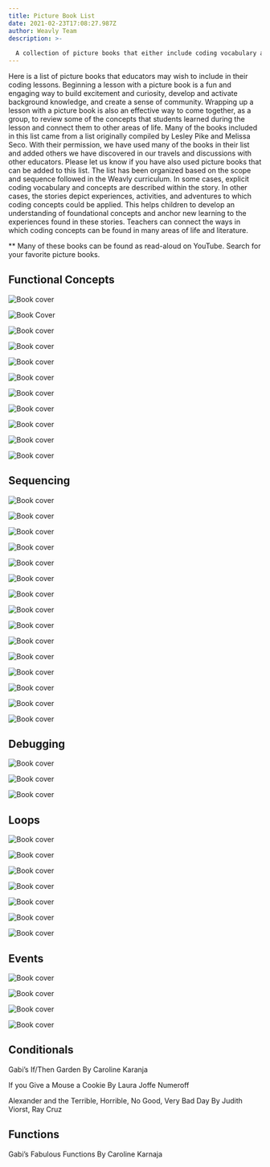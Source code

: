 ```yaml
---
title: Picture Book List
date: 2021-02-23T17:08:27.987Z
author: Weavly Team
description: >-
  
  A collection of picture books that either include coding vocabulary and concepts or depict experiences, activities, and adventures to which coding concepts could be applied.
---
```

Here is a list of picture books that educators may wish to include in their coding lessons. Beginning a lesson with a picture book is a fun and engaging way to build excitement and curiosity, develop and activate background knowledge, and create a sense of community. Wrapping up a lesson with a picture book is also an effective way to come together, as a group, to review some of the concepts that students learned during the lesson and connect them to other areas of life.
Many of the books included in this list came from a list originally compiled by Lesley Pike and Melissa Seco. With their permission, we have used many of the books in their list and added others we have discovered in our travels and discussions with other educators. Please let us know if you have also used picture books that can be added to this list.
The list has been organized based on the scope and sequence followed in the Weavly curriculum. In some cases, explicit coding vocabulary and concepts are described within the story. In other cases, the stories depict experiences, activities, and adventures to which coding concepts could be applied. This helps children to develop an understanding of foundational concepts and anchor new learning to the experiences found in these stories. Teachers can connect the ways in which coding concepts can be found in many areas of life and literature.

\*\* Many of these books can be found as read-aloud on YouTube. Search for your favorite picture books.

## Functional Concepts

![Book cover](/assets/media/robots-robots-everywhere-by-sue-fliess.jpg "Robots, Robots Everywhere By Sue Fliess")

![Book Cover](/assets/media/have-you-seen-my-monster by-steve-light.jpg "Have You Seen My Monster By Steve Light")

![Book cover](/assets/media/have-you-seen-my-dragon-by-steve-light.jpg "Have you Seen My Dragon By Steve Light")

![Book cover](/assets/media/how-to-code-a-sandcastle-by-josh-funk.jpg "How To Code a Sandcastle By Josh Funk")

![Book cover](/assets/media/how-to-code-a-roller-coaster-by-josh-funk.jpg "How to Code a Roller Coaster By Josh Funk")

![Book cover](/assets/media/peg-cat-the-penguin-problem-by-jennifer-oxley-billy-aronson.jpg "Peg + Cat: The Penguin Problem By Jennifer Oxley, Billy Aronson")

![Book cover](/assets/media/inside-outside-by-lizi-boyd.gif "Inside Outside By Lizi Boyd")

![Book cover](/assets/media/doll-e-1.0-by-shanda-mccloskey.jpg "Doll-E 1.0 By Shanda McCloskey")

![Book cover](/assets/media/help-find-frank by-anne-bollman.jpg "Help Find Frank By Anne Bollman")

![Book cover](/assets/media/algorithms-solve-a-problem-by-blake-hoena.jpg "Algorithms: Solve a Problem By Blake Hoena")

![Book cover](/assets/media/robot-rumpus-by-sean-taylor.jpg "Robot Rumpus By Sean Taylor")

## Sequencing

![Book cover](/assets/media/the-very-hungry-caterpillar.webp "The Very Hungry Caterpillar By Eric Carle")

![Book cover](/assets/media/rosie’s-walk-by-pat-hutchins.jpg "Rosie’s Walk By Pat Hutchins")

![Book cover](/assets/media/sequences-order-matters-by-nadia-higgins.jpg "Sequences: Order Matters By Nadia Higgins")

![Book cover](/assets/media/we-re-going-on-a-bear-hunt.jpg "We’re Going on a Bear Hunt By Michael Rosen, Helen Oxenbury")

![Book cover](/assets/media/boxitects-by-kim-smith.gif "Boxitects By Kim Smith")

![Book cover](/assets/media/little-red-riding-hood.jpg "Little Red Riding Hood By Mary Alperin")

![Book cover](/assets/media/how-to-catch-a-unicorn.jpg "How to Catch a Unicorn By Adam Wallace")

![Book cover](/assets/media/knuffle-bunny-a-cautionary-tale by-mo-williams.jpg "Knuffle Bunny: A Cautionary Tale By Mo Williams")

![Book cover](/assets/media/love-z-by-jessie-sima.jpg "Love, Z By Jessie Sima")

![Book cover](/assets/media/say-something-by-peter-h.-reynolds.jpg "Say Something By Peter H. Reynolds")

![Book cover](/assets/media/all-are-welcome-by-alexandra-penfold-suzanne-kaufman.jpg "All Are Welcome By Alexandra Penfold, Suzanne Kaufman")

![Book cover](/assets/media/claymates-by-devorah-petty-lauren-eldridge.jpg "Claymates By Devorah Petty, Lauren Eldridge")

![Book cover](/assets/media/can-you-find-my-robot’s-arm-by-chihiro-takeuchi.jpg "Can You Find My Robot’s Arm? By Chihiro Takeuchi")

![Book cover](/assets/media/mix-it-up-by-herve-tullet.jpg "Mix it Up By Herve Tullet")

![Book cover](/assets/media/i-ain’t-gonna-pain-no-more-by-karen-beaumont.gif "I Ain’t Gonna Pain No More By Karen Beaumont")

## Debugging

![Book cover](/assets/media/ihavealittleproblem-saidthebear.jpg "I Have a Little Problem, Said the Bear By Heinz Janisch")

![Book cover](/assets/media/stuck.jpg "Stuck By Oliver Jeffers")

![Book cover](/assets/media/debugging-you-can-fix-it-up-by-patricia-m.-stockland.jpg "Debugging: You Can Fix it Up By Patricia M. Stockland")

## Loops

![Book cover](/assets/media/adi-s-perfect-patterns-and-loops.jpg "Adi’s Perfect Patterns and Loops By Caroline Karanja")

![Book cover](/assets/media/the-water-princess-by-susan-verde.jpg "The Water Princess By Susan Verde")

![Book cover](/assets/media/when’s-my-birthday-by-julie-fogliano.jpg "When’s My Birthday? By Julie Fogliano")

![Book cover](/assets/media/we-planted-a-tree by-diane-muldrow.jpg "We Planted a Tree By Diane Muldrow")

![Book cover](/assets/media/round-the-garden-by-omri-glaser.jpg "Round the Garden By Omri Glaser")

![Book cover](/assets/media/the-boy-who-cried-wolf-re-told-by-b.g.-hennessy.jpg "The Boy Who Cried Wolf Re-told by B.G. Hennessy")

![Book cover](/assets/media/loops-repeat-repeat-by-patricia-m.-stockland.jpg "Loops: Repeat, Repeat By Patricia M. Stockland")

## Events

![Book cover](/assets/media/please-mr.-panda-by-steve-antony.webp "Please, Mr. Panda By Steve Antony")

![Book cover](/assets/media/rufus-goes-to-sea-by-tim-griswell.jpg "Rufus Goes to Sea By Tim Griswell")

![Book cover](/assets/media/the-legend-of-rock-paper-scissors-by-drew-daywalt.jpg "The Legend of Rock, Paper, Scissors By Drew Daywalt")

![Book cover](/assets/media/the-fox-and-the-crow-retold-by-mairi-mackinnon.jpg "The Fox and the Crow Retold by Mairi Mackinnon")

## Conditionals

Gabi’s If/Then Garden By Caroline Karanja

If you Give a Mouse a Cookie By Laura Joffe Numeroff

Alexander and the Terrible, Horrible, No Good, Very Bad Day By Judith Viorst, Ray Cruz

## Functions

Gabi’s Fabulous Functions By Caroline Karnaja